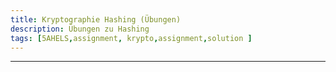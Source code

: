 ```yaml
---
title: Kryptographie Hashing (Übungen)
description: Übungen zu Hashing
tags: [5AHELS,assignment, krypto,assignment,solution ]
---
```


---

